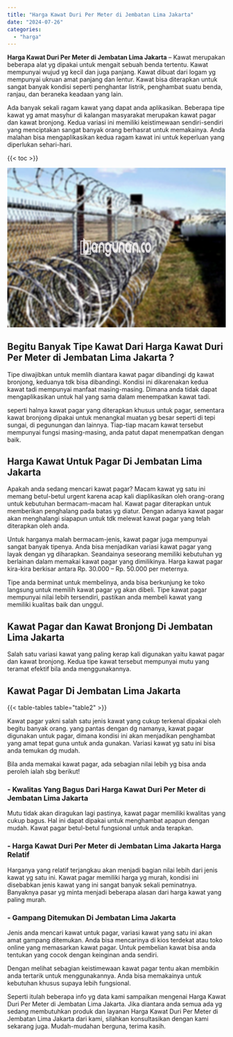 ```yaml
---
title: "Harga Kawat Duri Per Meter di Jembatan Lima Jakarta"
date: "2024-07-26"
categories: 
  - "harga"
---
```


**Harga Kawat Duri Per Meter di Jembatan Lima Jakarta** – Kawat merupakan beberapa alat yg dipakai untuk mengait sebuah benda tertentu. Kawat mempunyai wujud yg kecil dan juga panjang. Kawat dibuat dari logam yg mempunyai ukruan amat panjang dan lentur. Kawat bisa diterapkan untuk sangat banyak kondisi seperti penghantar listrik, penghambat suatu benda, ranjau, dan beraneka keadaan yang lain.

Ada banyak sekali ragam kawat yang dapat anda aplikasikan. Beberapa tipe kawat yg amat masyhur di kalangan masyarakat merupakan kawat pagar dan kawat bronjong. Kedua variasi ini memiliki keistimewaan sendiri-sendiri yang menciptakan sangat banyak orang berhasrat untuk memakainya. Anda malahan bisa mengaplikasikan kedua ragam kawat ini untuk keperluan yang diperlukan sehari-hari.

{{< toc >}}

![Harga Kawat Duri Per Meter di Jembatan Lima Jakarta](/images/jual-kawat-murah43.png)

## Begitu Banyak Tipe Kawat Dari Harga Kawat Duri Per Meter di Jembatan Lima Jakarta ?

Tipe diwajibkan untuk memlih diantara kawat pagar dibandingi dg kawat bronjong, keduanya tdk bisa dibandingi. Kondisi ini dikarenakan kedua kawat tadi mempunyai manfaat masing-masing. Dimana anda tidak dapat mengaplikasikan untuk hal yang sama dalam menempatkan kawat tadi.

seperti halnya kawat pagar yang diterapkan khusus untuk pagar, sementara kawat bronjong dipakai untuk menangkal muatan yg besar seperti di tepi sungai, di pegunungan dan lainnya. Tiap-tiap macam kawat tersebut mempunyai fungsi masing-masing, anda patut dapat menempatkan dengan baik.

## Harga Kawat Untuk Pagar Di Jembatan Lima Jakarta

Apakah anda sedang mencari kawat pagar? Macam kawat yg satu ini memang betul-betul urgent karena acap kali diaplikasikan oleh orang-orang untuk kebutuhan bermacam-macam hal. Kawat pagar diterapkan untuk memberikan penghalang pada batas yg diatur. Dengan adanya kawat pagar akan menghalangi siapapun untuk tdk melewat kawat pagar yang telah diterapkan oleh anda.

Untuk harganya malah bermacam-jenis, kawat pagar juga mempunyai sangat banyak tipenya. Anda bisa menjadikan variasi kawat pagar yang layak dengan yg diharapkan. Seandainya seseorang memiliki kebutuhan yg berlainan dalam memakai kawat pagar yang dimilikinya. Harga kawat pagar kira-kira berkisar antara Rp. 30.000 – Rp. 50.000 per meternya.

Tipe anda berminat untuk membelinya, anda bisa berkunjung ke toko langsung untuk memilih kawat pagar yg akan dibeli. Tipe kawat pagar mempunyai nilai lebih tersendiri, pastikan anda membeli kawat yang memiliki kualitas baik dan unggul.

## Kawat Pagar dan Kawat Bronjong Di Jembatan Lima Jakarta

Salah satu variasi kawat yang paling kerap kali digunakan yaitu kawat pagar dan kawat bronjong. Kedua tipe kawat tersebut mempunyai mutu yang teramat efektif bila anda menggunakannya.

## Kawat Pagar Di Jembatan Lima Jakarta

{{< table-tables table="table2" >}}

Kawat pagar yakni salah satu jenis kawat yang cukup terkenal dipakai oleh begitu banyak orang. yang pantas dengan dg namanya, kawat pagar digunakan untuk pagar, dimana kondisi ini akan menjadikan penghambat yang amat tepat guna untuk anda gunakan. Variasi kawat yg satu ini bisa anda temukan dg mudah.

Bila anda memakai kawat pagar, ada sebagian nilai lebih yg bisa anda peroleh ialah sbg berikut!

### \- Kwalitas Yang Bagus Dari Harga Kawat Duri Per Meter di Jembatan Lima Jakarta

Mutu tidak akan diragukan lagi pastinya, kawat pagar memiliki kwalitas yang cukup bagus. Hal ini dapat dipakai untuk menghambat apapun dengan mudah. Kawat pagar betul-betul fungsional untuk anda terapkan.

### \- Harga Kawat Duri Per Meter di Jembatan Lima Jakarta Harga Relatif

Harganya yang relatif terjangkau akan menjadi bagian nilai lebih dari jenis kawat yg satu ini. Kawat pagar memiliki harga yg murah, kondisi ini disebabkan jenis kawat yang ini sangat banyak sekali peminatnya. Banyaknya pasar yg minta menjadi beberapa alasan dari harga kawat yang paling murah.

### \- Gampang Ditemukan Di Jembatan Lima Jakarta

Jenis anda mencari kawat untuk pagar, variasi kawat yang satu ini akan amat gampang ditemukan. Anda bisa mencarinya di kios terdekat atau toko online yang memasarkan kawat pagar. Untuk pembelian kawat bisa anda tentukan yang cocok dengan keinginan anda sendiri.

Dengan melihat sebagian keistimewaan kawat pagar tentu akan membikin anda tertarik untuk menggunakannya. Anda bisa memakainya untuk kebutuhan khusus supaya lebih fungsional.

Seperti itulah beberapa info yg data kami sampaikan mengenai Harga Kawat Duri Per Meter di Jembatan Lima Jakarta. Jika diantara anda semua ada yg sedang membutuhkan produk dan layanan Harga Kawat Duri Per Meter di Jembatan Lima Jakarta dari kami, silahkan konsultasikan dengan kami sekarang juga. Mudah-mudahan berguna, terima kasih.
